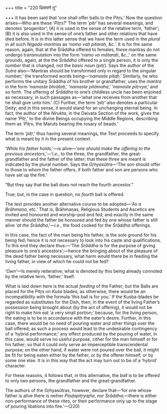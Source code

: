 +++
title = "220 ध्रियमाणे तु"

+++
It has been said that ‘one shall offer balls to the Pitṛs.’ Now the
question arises—Who are these ‘*Pitṛs?*’ The term ‘*pitṛ*’ has several
meanings, and denotes ‘progenitor’; (A) it is used in the sense of the
relative term, ‘father’; (B) it is also used in the sense of one’s
father and other relations that have died before. It is in this latter
sense that we have the term used in the *plural* in all such
*Nigada-mantras* as ‘*namo vaḥ pitaraḥ*, &c.’. It is for the same
reason, again, that at the Śrāddha offered to females, these mantras do
not undergo transmutation into the form ‘*namo vo mātaraḥ*, &c.;’ on the
same grounds, again, at the the *Śrāddha* offered to a single person, it
is only the *number* that is changed, not the *basic noun* (pitṛ). Says
the author of the *Sutra* also—‘Mantras should be transformed only in
regard to the singular number;’ the transformed words being—‘*namaste
pitaḥ*.’ Similarly, he who performs the unitary Śrāddha of his brother
or grandfather, uses the *mantra* in the form ‘*namaste bhrātaḥ*,’
‘*namaste pitāmaha*,’ ‘*namaste pitṛvya*,’ and so forth. The offering of
*Śrāddha* to one’s childless uncle has been enjoined as necessary, in
such passages as—‘what one receives from another that he shall give unto
him.’ (C) Further, the term ‘*pitṛ*’ also denotes a particular Deity;
and in this sense, it would stand for an unchanging eternal being. In
fact, the author of the *Nirukta*, in the Daivata Section of the work,
gives the name ‘*Pitṛ*,’ to the divine Beings occupying the Middle
Regions, describing them as ‘*Pitṛs*, the Maruts bearing the rosary of
beads.’

The term ‘*pitṛ*,’ thus having several meanings, the Text proceeds to
specify what is meant by it in the present context.

‘*While his father holds*,’—is alive—‘*one should make the offering to
the previous ancestors*,’—‘*i.e*., to the three, the grandfather, the
great-grandfather and the father of the latter; that these three are
meant is indicated by the plural number. Says the *Gṛhyasūtra*—‘The son
should offer to those to whom the father offers, if both father and son
are persons who have set up the fire.’

“But they say that the ball does not reach the fourth ancestor.”

True; but, in the case in question, no *fourth* ball is offered.

The text provides another alternative course to be adopted—‘*As a
Brāhmaṇa*, etc.’ That is, Brāhmaṇas, Religious Students and Ascetics are
invited and honoured and worship-pod and fed; and exactly in the same
manner should the father be honoured and fed by one whose father is
still alive ‘*at the Śrāddha*,’—*i.e*., the food cooked for the
*Śrāddha* offerings.

In this case, the fact of the man being his father, is the sole ground
for his being fed; hence it is not necessary to look into his caste and
qualifications. To this end they declare thus:—‘The *Śrāddha* is for the
purpose of giving pleasure to one’s ancestors’;—hence the bringing about
of the pleasure of the dead father being necessary, what harm would
there be in feeding the living father, in view of which he could not be
fed?

‘*Own*’—Is merely reiterative; what is denoted by this being already
connoted by the relative term, ‘father,’ itself.

What is laid down here is the actual *feeding* of the Father; but the
Balls are placed for the Pitṛs on *Kuśa* blades; as otherwise, there
would be an incompatibility with the formula ‘this ball is for you.’ If
the Kusba-blades be regarded as substitutes for the Dish, then, in the
event of the living Father’s possession being brought about (by the act
of offering), it would not be right to make him eat ‘a very small
portion;’ because, for the living person, the eating is to be in
accordance with the eater’s desire. Further, in this case, there would
be no need of pouring water and other things over the ball offered; as
such a process would lead to the undesirable contingency of a ‘hybrid
performance;’ any effect produced by the pouring of water, in this case,
would serve no useful purpose, cither for the man himself or for his
father; so that it could only serve an imperceptible transcendental
purpose; on the other hand, if water were not poured over the ball, it
might be fit for being eaten either by the father, or by the offerer
himself, or by some one else. It is in this way that the act may turn
out to be of a ‘hybrid’ character.

For these reasons, it follows that, in this alternative, the *ball* is
to be offered to only two persons, the grandfather and the
great-grandfather.

The authors of the Gṛhyasūtras, however, declare that—‘for one whose
father is alive there is neiher *Piṇḍapitṛyajña*, nor *Śrāddha*;—there
is either non-performance of these rites, or their performance only up
to the stage of pouring libations into fire.’—(220)


